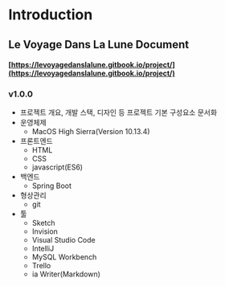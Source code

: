 # Introduction

## Le Voyage Dans La Lune Document

#### [https://levoyagedanslalune.gitbook.io/project/](https://levoyagedanslalune.gitbook.io/project/)

### v1.0.0

* 프로젝트 개요, 개발 스택, 디자인 등 프로젝트 기본 구성요소 문서화
* 운영체제
  * MacOS High Sierra\(Version 10.13.4\)
* 프론트엔드
  * HTML
  * CSS
  * javascript\(ES6\)
* 백엔드
  * Spring Boot
* 형상관리
  * git
* 툴
  * Sketch
  * Invision
  * Visual Studio Code
  * IntelliJ
  * MySQL Workbench
  * Trello
  * ia Writer\(Markdown\)

